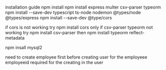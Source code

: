 installation guide 
npm install 
npm install express multer csv-parser typeorm
npm install --save-dev typescript ts-node nodemon @types/node @types/express
npm install --save-dev @type/cors

if cors is not working try npm install cors only 
if csv-parser typeorm not working try npm install csv-parser 
then npm install typeorm reflect-metadata

npm insall mysql2

need to create employee first  before creating user for the employeee 
employeeid required for the creating in the user 
